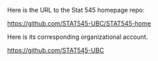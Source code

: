 Here is the URL to the Stat 545 homepage repo: 

https://github.com/STAT545-UBC/STAT545-home

Here is its  corresponding organizational account.

https://github.com/STAT545-UBC
